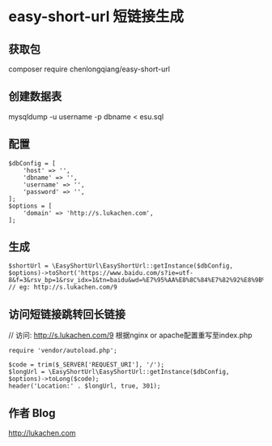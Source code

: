 # easy-short-url 短链接生成

## 获取包
composer require chenlongqiang/easy-short-url

## 创建数据表
mysqldump -u username -p dbname < esu.sql

## 配置
```
$dbConfig = [
    'host' => '',
    'dbname' => '',
    'username' => '',
    'password' => '',
];
$options = [
    'domain' => 'http://s.lukachen.com',
];
```

## 生成
```
$shortUrl = \EasyShortUrl\EasyShortUrl::getInstance($dbConfig, $options)->toShort('https://www.baidu.com/s?ie=utf-8&f=3&rsv_bp=1&rsv_idx=1&tn=baidu&wd=%E7%95%AA%E8%8C%84%E7%82%92%E8%9B%8B&oq=%25E7%2595%25AA%25E8%258C%2584%25E7%2582%2592%25E8%259B%258B&rsv_pq=85934537000db9aa&rsv_t=3f59xqFrSv6jrDyrT1OVxtG9CRa0wGzUDKU3UBOsxxQkzFQqY9rZWnBIvQQ&rqlang=cn&rsv_enter=0&prefixsug=%25E7%2595%25AA%25E8%258C%2584%25E7%2582%2592%25E8%259B%258B&rsp=0');
// eg: http://s.lukachen.com/9
```

## 访问短链接跳转回长链接
// 访问: http://s.lukachen.com/9 根据nginx or apache配置重写至index.php

```index.php
require 'vendor/autoload.php';

$code = trim($_SERVER['REQUEST_URI'], '/');
$longUrl = \EasyShortUrl\EasyShortUrl::getInstance($dbConfig, $options)->toLong($code);
header('Location:' . $longUrl, true, 301);
```

## 作者 Blog
http://lukachen.com